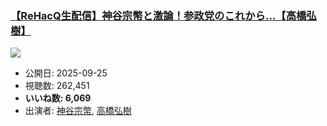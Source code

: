 ### [【ReHacQ生配信】神谷宗幣と激論！参政党のこれから…【高橋弘樹】](https://www.youtube.com/watch?v=eBvIKeumC0A)
[![](https://img.youtube.com/vi/eBvIKeumC0A/sddefault.jpg)](https://www.youtube.com/watch?v=eBvIKeumC0A)
-   公開日: 2025-09-25
-   視聴数: 262,451
-   **いいね数: 6,069**
-   出演者: [神谷宗幣](/rehacq_fan/people/神谷宗幣 "wikilink"), [高橋弘樹](/rehacq_fan/people/高橋弘樹 "wikilink")

